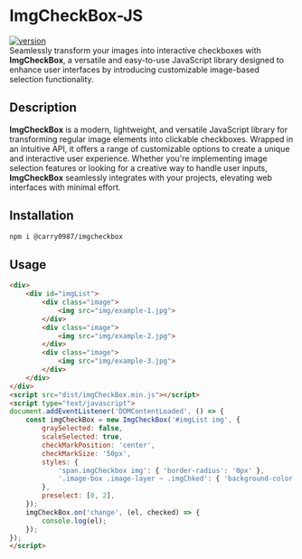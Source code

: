 # ImgCheckBox-JS
[![version](https://img.shields.io/npm/v/@carry0987/imgcheckbox.svg)](https://www.npmjs.com/package/@carry0987/imgcheckbox)  
Seamlessly transform your images into interactive checkboxes with **ImgCheckBox**, a versatile and easy-to-use JavaScript library designed to enhance user interfaces by introducing customizable image-based selection functionality.

## Description
**ImgCheckBox** is a modern, lightweight, and versatile JavaScript library for transforming regular image elements into clickable checkboxes. Wrapped in an intuitive API, it offers a range of customizable options to create a unique and interactive user experience. Whether you're implementing image selection features or looking for a creative way to handle user inputs, **ImgCheckBox** seamlessly integrates with your projects, elevating web interfaces with minimal effort.

## Installation
```bash
npm i @carry0987/imgcheckbox
```

## Usage
```html
<div>
    <div id="imgList">
        <div class="image">
            <img src="img/example-1.jpg">
        </div>
        <div class="image">
            <img src="img/example-2.jpg">
        </div>
        <div class="image">
            <img src="img/example-3.jpg">
        </div>
    </div>
</div>
<script src="dist/imgCheckBox.min.js"></script>
<script type="text/javascript">
document.addEventListener('DOMContentLoaded', () => {
    const imgCheckBox = new ImgCheckBox('#imgList img', {
        graySelected: false,
        scaleSelected: true,
        checkMarkPosition: 'center',
        checkMarkSize: '50px',
        styles: {
            'span.imgCheckbox img': { 'border-radius': '0px' },
            '.image-box .image-layer ~ .imgChked': { 'background-color': 'transparent' }
        },
        preselect: [0, 2],
    });
    imgCheckBox.on('change', (el, checked) => {
        console.log(el);
    });
});
</script>
```

